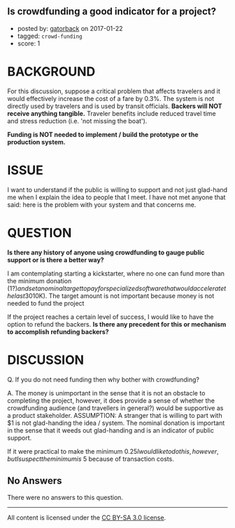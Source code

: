 ## Is crowdfunding a good indicator for a project?

- posted by: [gatorback](https://stackexchange.com/users/497450/gatorback) on 2017-01-22
- tagged: `crowd-funding`
- score: 1

BACKGROUND
====
For this discussion, suppose a critical problem that affects travelers and it would effectively increase the cost of a fare by 0.3%.   The system is not directly used by travelers and is used by transit officials. **Backers will NOT receive anything tangible.** Traveler benefits include reduced travel time and stress reduction (i.e. 'not missing the boat').  

**Funding is NOT needed to implement / build the prototype or the production system.** 

ISSUE
===

I want to understand if the public is willing to support and not just glad-hand me when I explain the idea to people that I meet. I have not met anyone that said: here is the problem with your system and that concerns me.

QUESTION
====
**Is there any history of anyone using crowdfunding to gauge public support or is there a better way?**  

I am contemplating starting a kickstarter, where no one can fund more than the minimum donation ($1 ?) and set a nominal target to pay for specialized software that would accelerate the last 30% of software development (~$10K).  The target amount is not important because money is not needed to fund the project  

If the project reaches a certain level of success, I would like to have the option to refund the backers.  **Is there any precedent for this or mechanism to accomplish refunding backers?**

DISCUSSION
=======
Q. If you do not need funding then why bother with crowdfunding?

A. The money is unimportant in the sense that it is not an obstacle to completing the project, however, it does provide a sense of whether the crowdfunding audience (and travellers in general?) would be supportive as a product stakeholder.  ASSUMPTION: A stranger that is willing to part with $1 is not glad-handing the idea / system.  The nominal donation is important in the sense that it weeds out glad-handing and is an indicator of public support.

If it were practical to make the minimum $0.25 I would like to do this, however, but I suspect the minimum is ~$5 because of transaction costs.



  





## No Answers

There were no answers to this question.


---

All content is licensed under the [CC BY-SA 3.0 license](https://creativecommons.org/licenses/by-sa/3.0/).
